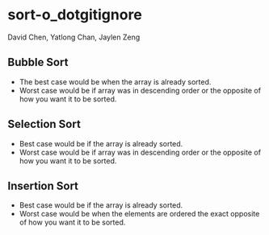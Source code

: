 # sort-o_dotgitignore
David Chen, Yatlong Chan, Jaylen Zeng

## Bubble Sort
* The best case would be when the array is already sorted.
* Worst case would be if array was in descending order or the opposite of how you want it to be sorted.

## Selection Sort
* Best case would be if the array is already sorted.
* Worst case would be if array was in descending order or the opposite of how you want it to be sorted.

## Insertion Sort
* Best case would be if the array is already sorted.
* Worst case would be when the elements are ordered the exact opposite of how you want it to be sorted.

